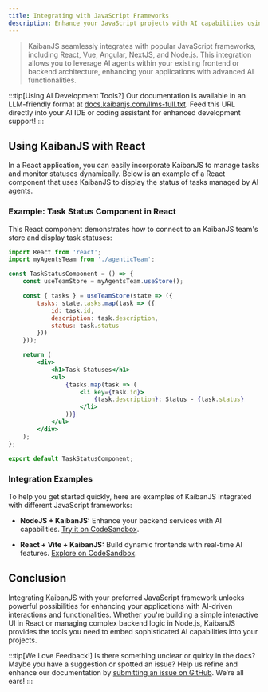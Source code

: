 ```yaml
---
title: Integrating with JavaScript Frameworks
description: Enhance your JavaScript projects with AI capabilities using KaibanJS.
---
```


> KaibanJS seamlessly integrates with popular JavaScript frameworks, including React, Vue, Angular, NextJS, and Node.js. This integration allows you to leverage AI agents within your existing frontend or backend architecture, enhancing your applications with advanced AI functionalities.

:::tip[Using AI Development Tools?]
Our documentation is available in an LLM-friendly format at [docs.kaibanjs.com/llms-full.txt](https://docs.kaibanjs.com/llms-full.txt). Feed this URL directly into your AI IDE or coding assistant for enhanced development support!
:::

## Using KaibanJS with React

In a React application, you can easily incorporate KaibanJS to manage tasks and monitor statuses dynamically. Below is an example of a React component that uses KaibanJS to display the status of tasks managed by AI agents.

### Example: Task Status Component in React

This React component demonstrates how to connect to an KaibanJS team's store and display task statuses:

```jsx
import React from 'react';
import myAgentsTeam from './agenticTeam';

const TaskStatusComponent = () => {
    const useTeamStore = myAgentsTeam.useStore();

    const { tasks } = useTeamStore(state => ({
        tasks: state.tasks.map(task => ({
            id: task.id,
            description: task.description,
            status: task.status
        }))
    }));

    return (
        <div>
            <h1>Task Statuses</h1>
            <ul>
                {tasks.map(task => (
                    <li key={task.id}>
                        {task.description}: Status - {task.status}
                    </li>
                ))}
            </ul>
        </div>
    );
};

export default TaskStatusComponent;
```

### Integration Examples

To help you get started quickly, here are examples of KaibanJS integrated with different JavaScript frameworks:

- **NodeJS + KaibanJS:** Enhance your backend services with AI capabilities. [Try it on CodeSandbox](https://codesandbox.io/p/github/darielnoel/KaibanJS-NodeJS/main).

- **React + Vite + KaibanJS:** Build dynamic frontends with real-time AI features. [Explore on CodeSandbox](https://codesandbox.io/p/github/darielnoel/KaibanJS-React-Vite/main).

## Conclusion

Integrating KaibanJS with your preferred JavaScript framework unlocks powerful possibilities for enhancing your applications with AI-driven interactions and functionalities. Whether you're building a simple interactive UI in React or managing complex backend logic in Node.js, KaibanJS provides the tools you need to embed sophisticated AI capabilities into your projects.

:::tip[We Love Feedback!]
Is there something unclear or quirky in the docs? Maybe you have a suggestion or spotted an issue? Help us refine and enhance our documentation by [submitting an issue on GitHub](https://github.com/kaiban-ai/KaibanJS/issues). We’re all ears!
:::
